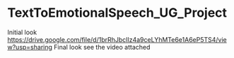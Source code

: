 # TextToEmotionalSpeech_UG_Project
Initial look
https://drive.google.com/file/d/1brRhJbcIlz4a9ceLYhMTe6e1A6eP5TS4/view?usp=sharing
Final look
see the video attached

